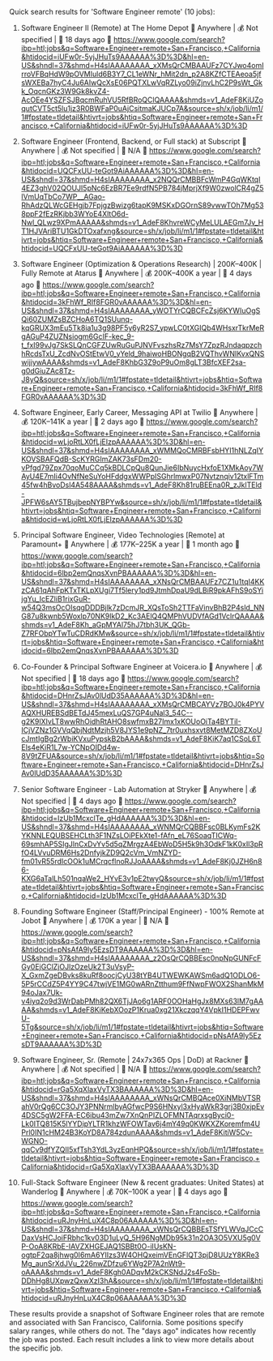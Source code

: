 Quick search results for 'Software Engineer remote' (10 jobs):

1. Software Engineer II (Remote) at The Home Depot
   📍 Anywhere | 💰 Not specified | 📅 18 days ago
   🔗 https://www.google.com/search?ibp=htl;jobs&q=Software+Engineer+remote+San+Francisco,+California&htidocid=iUFw0r-5yjJHuTs9AAAAAA%3D%3D&hl=en-US&shndl=37&shmd=H4sIAAAAAAAA_xXMsQrCMBAAUFz7CYJwo4omIrroVFBqHdW9pOVMIuld6B3Y7_CL1eWNr_hMit2dn_p2A8KZfCTEAeoa5jfsWXEBa7hyC4Ju6AIwQcXsE06PQTXLwVqRZLyo09iZjnvLhC2P9sWt_Gkk_OqcnGKz3W9Gk8kvZ4-AcOEe4YSZFSJBqcmRuhVU5RfBRoQClQAAAA&shmds=v1_AdeF8KiUZoqutCVT5ct5lu1jz3R0BWFaP0uAjCsitmaKJUCp7A&source=sh/x/job/li/m1/1#fpstate=tldetail&htivrt=jobs&htiq=Software+Engineer+remote+San+Francisco,+California&htidocid=iUFw0r-5yjJHuTs9AAAAAA%3D%3D

2. Software Engineer (Frontend, Backend, or Full stack) at Subscript
   📍 Anywhere | 💰 Not specified | 📅 N/A
   🔗 https://www.google.com/search?ibp=htl;jobs&q=Software+Engineer+remote+San+Francisco,+California&htidocid=UQCFxUU-teGot9AiAAAAAA%3D%3D&hl=en-US&shndl=37&shmd=H4sIAAAAAAAA_x2NQQrCMBBFcWmP4GqWKtqI4EZ3ghV02QOUJI5pNc6EzBR7Ee9rdfN5PB784jMprjXf9W0zwolCR4gZ5lVmUqTbCo7WP__AGao-RhAdzQLWcGEHgjb7FpjgzBwizg6tapK9MSKxDGOrnS89vwwTOh7Mg538ppF2fEzRKjbb3WYoE4XltO6d-Nwl_QLwz9XPmAAAAA&shmds=v1_AdeF8KhvreWCyMeLULAEGm7Jv_HT1HJVAriBTU1GkDTOxafxng&source=sh/x/job/li/m1/1#fpstate=tldetail&htivrt=jobs&htiq=Software+Engineer+remote+San+Francisco,+California&htidocid=UQCFxUU-teGot9AiAAAAAA%3D%3D

3. Software Engineer (Optimization & Operations Research) | $200K–$400K | Fully Remote at Atarus
   📍 Anywhere | 💰 200K–400K a year | 📅 4 days ago
   🔗 https://www.google.com/search?ibp=htl;jobs&q=Software+Engineer+remote+San+Francisco,+California&htidocid=3kFhWf_RIf8FGR0vAAAAAA%3D%3D&hl=en-US&shndl=37&shmd=H4sIAAAAAAAA_yWOTYrCQBCFcZsj6KYWIuOgSQi60ZUMZsBZCHoA6TQ1SUunq-kqGRUX3mEu5Tk8ia1u3g98PF5y6yR2S7_ypwLC0tXGIQb4WHsxrTkrMeRgAGuP4ZUZNsiogm6GcIF-kec_9-t_fxI99vJg7SkSLQnCGFZUwRuGuPJNVFvszhsRz7MsY7ZpzRJndaqpzchhRcdsTxU_ZcdNvOStEtwV0_yYeld_9haiwoHBONgqB2VQThvWNIKvxQNSwijiywAAAA&shmds=v1_AdeF8KhbG3Z9oP9uOm8gLT3BfcXEF2sa-g0dGiuZAc8Tz-J8yQ&source=sh/x/job/li/m1/1#fpstate=tldetail&htivrt=jobs&htiq=Software+Engineer+remote+San+Francisco,+California&htidocid=3kFhWf_RIf8FGR0vAAAAAA%3D%3D

4. Software Engineer, Early Career, Messaging API at Twilio
   📍 Anywhere | 💰 120K–141K a year | 📅 2 days ago
   🔗 https://www.google.com/search?ibp=htl;jobs&q=Software+Engineer+remote+San+Francisco,+California&htidocid=wLjoRtLX0fLjEIzpAAAAAA%3D%3D&hl=en-US&shndl=37&shmd=H4sIAAAAAAAA_xWMMQoCMRBFsbHYI1hNLZqIYKOVSBAFQdB-ScKYRGImZAK73sFDm20-vPfgd79Zpx70qoMuCCq5kBDLCpQu8QunJie6IbNuycHxfoE1XMkAoy7WAyU4E7mIi4OvNfNeSuYoHFddgxWWPpISGhrlmwxP07Nvtznqiv12txlFTm45fw4hBvoDsl4A548AAAA&shmds=v1_AdeF8Kh81ruBEEna0R_zJklTEld-JPFW6sAY5TBujbepNYBPYw&source=sh/x/job/li/m1/1#fpstate=tldetail&htivrt=jobs&htiq=Software+Engineer+remote+San+Francisco,+California&htidocid=wLjoRtLX0fLjEIzpAAAAAA%3D%3D

5. Principal Software Engineer, Video Technologies [Remote] at Paramount+
   📍 Anywhere | 💰 177K–225K a year | 📅 1 month ago
   🔗 https://www.google.com/search?ibp=htl;jobs&q=Software+Engineer+remote+San+Francisco,+California&htidocid=6lbp2emQnqsXvnPBAAAAAA%3D%3D&hl=en-US&shndl=37&shmd=H4sIAAAAAAAA_xXNsQrCMBAAUFz7CZ1u1tqI4KKzCA61qAhFpKTxTKLpXUgi7Tf5lery1pd9JtmhDpaU9dLBiR9pkAFhS9oSYijgYu_IcEZliB1rixGuR-w54Q3msOcOIsqgDDDBjlk7zDcmJR_XQsToSh2TTFaVinvBhB2P4sld_NNG87u8kwnb5Woxlp70NK9lkD2_Kc3AElQ4QMPhVUDVfAGd1VclrQAAAA&shmds=v1_AdeF8Kh_aGpMYAl75hJ7tbh3UK_QGb-Z7RFObpYTwTuCDRdKMw&source=sh/x/job/li/m1/1#fpstate=tldetail&htivrt=jobs&htiq=Software+Engineer+remote+San+Francisco,+California&htidocid=6lbp2emQnqsXvnPBAAAAAA%3D%3D

6. Co-Founder & Principal Software Engineer at Voicera.io
   📍 Anywhere | 💰 Not specified | 📅 18 days ago
   🔗 https://www.google.com/search?ibp=htl;jobs&q=Software+Engineer+remote+San+Francisco,+California&htidocid=DHnrZsJAv0lUdD35AAAAAA%3D%3D&hl=en-US&shndl=37&shmd=H4sIAAAAAAAA_xXMsQrCMBCAYVz7BOJ0k4PYVAQXHUREBSdBETdJ45mexLuQS7GP4uNal3_54C--g2K9lXIvLT8wwRhOidhRtAHO8swfmxB27Imx1xKOUoOiTa4BYTiI-ICjVZNz1GVVqQbjNdtMzjh5V8JYS1e9pNZ_7tr0uxhsxvt8MetMZD8ZXoUcJmtIgBg2rWbiKVxuPypskB2bAAAA&shmds=v1_AdeF8KiK7aq1CSoL6TEls4eKiR1L7w-YCNpOIDd4w-8V9tZFUA&source=sh/x/job/li/m1/1#fpstate=tldetail&htivrt=jobs&htiq=Software+Engineer+remote+San+Francisco,+California&htidocid=DHnrZsJAv0lUdD35AAAAAA%3D%3D

7. Senior Software Engineer - Lab Automation at Stryker
   📍 Anywhere | 💰 Not specified | 📅 4 days ago
   🔗 https://www.google.com/search?ibp=htl;jobs&q=Software+Engineer+remote+San+Francisco,+California&htidocid=IzUb1McxclTe_gHdAAAAAA%3D%3D&hl=en-US&shndl=37&shmd=H4sIAAAAAAAA_xWNMQrCQBBFsc0BLKymFs2KYKNNLEQUBSEHCLth3F1NZsLOiPEkXte1-fAfn_eL76SoaqTICWq-69smhAP5SIgJlnCxDvYv5d5qZMrgzA4EbWoD5H5k9h3OdkF1kK0xIl3pRfO4LVvuDRM6Hs2DnfyjkZD9Q2cVm_VmNZYD-fm01vR55rdIcOOk1uMCrqcflnoRJJoAAAA&shmds=v1_AdeF8Kj0JZH6n86-KXG6aTalLh501nqaWe2_HYvE3v1pE2twyQ&source=sh/x/job/li/m1/1#fpstate=tldetail&htivrt=jobs&htiq=Software+Engineer+remote+San+Francisco,+California&htidocid=IzUb1McxclTe_gHdAAAAAA%3D%3D

8. Founding Software Engineer (Staff/Principal Engineer) - 100% Remote at Jobot
   📍 Anywhere | 💰 170K a year | 📅 N/A
   🔗 https://www.google.com/search?ibp=htl;jobs&q=Software+Engineer+remote+San+Francisco,+California&htidocid=pNsAfA9ly5EzsDT9AAAAAA%3D%3D&hl=en-US&shndl=37&shmd=H4sIAAAAAAAA_z2OsQrCQBBEsc0npNpGUNFcFGy0EjGClZjOJlzOzeUk2T3uVsyP-X_GxmZgeDBvks8kuRf8oocjCyU38tYB4UTWEWKAWSm6adQ1ODLO6-5P5rCCdZ5P4YY9C47twjVE1MG0wARnZtthum9FfNwpFWOX2ShanMkM94oJax7Uk-v4iyq2o9d3WrDabPMh82QX6TjJAo6g1ARF0OOHaHgJx8MXs63lM7gAAAA&shmds=v1_AdeF8KiKebXOozP1Krua0xg21XkczqqY4VpkI1HDEPFwvU-5Tg&source=sh/x/job/li/m1/1#fpstate=tldetail&htivrt=jobs&htiq=Software+Engineer+remote+San+Francisco,+California&htidocid=pNsAfA9ly5EzsDT9AAAAAA%3D%3D

9. Software Engineer, Sr. (Remote | 24x7x365 Ops | DoD) at Rackner
   📍 Anywhere | 💰 Not specified | 📅 N/A
   🔗 https://www.google.com/search?ibp=htl;jobs&q=Software+Engineer+remote+San+Francisco,+California&htidocid=rGa5XqXlaxVyTX3BAAAAAA%3D%3D&hl=en-US&shndl=37&shmd=H4sIAAAAAAAA_xWNsQrCMBQAce0XiNMbVTSRahV0rQg6CC3OJY3PNNrmlbyAGfwcP9S6HNxyl3xHyaWkR3grj3B0xjpEv4DSC5gW2FFA-EC6ibu43mZw7XnQnPIZLOFMNTAqrxsgByci0-Lk0ITQ815K5lYYDipYLTR1khzWFOWTav6j4mY49q0KWKXZKoremfm4UPrl0IN1cHM24B3KoYD8A784zdunAAAA&shmds=v1_AdeF8KitiW5Cv-WGNO-qqCv9dfYZQII5xfTsh3YdL3yzEqnHPQ&source=sh/x/job/li/m1/1#fpstate=tldetail&htivrt=jobs&htiq=Software+Engineer+remote+San+Francisco,+California&htidocid=rGa5XqXlaxVyTX3BAAAAAA%3D%3D

10. Full-Stack Software Engineer (New & recent graduates: United States) at Wanderlog
    📍 Anywhere | 💰 70K–100K a year | 📅 4 days ago
    🔗 https://www.google.com/search?ibp=htl;jobs&q=Software+Engineer+remote+San+Francisco,+California&htidocid=uRJnyHnLuX4C8p06AAAAAA%3D%3D&hl=en-US&shndl=37&shmd=H4sIAAAAAAAA_xWNsQrCQBBEsTSfYLWVqJCcCDaxVsHCJoiFRbhc1kv03D1uLyQ_5H96NgMDb95k31n2OA3O5VXU5g0VP-OoA8KRbE-IAVZXHGEJAQ1SBBt0O-iIUsKN-ogtpF2qa8jhwg0I6mA6YIIzs3W4OHQxeimVEnGFlQT3pjD8UUzY8KRe3Mg_aunSrXdJVu_226nwZDfzu6YWg2P7A2nWt9-oAAAA&shmds=v1_AdeF8Kgh0ADqvM2kCKSNdJ2s4FoSb-DDhHg8UXpwzQxwXzI3hA&source=sh/x/job/li/m1/1#fpstate=tldetail&htivrt=jobs&htiq=Software+Engineer+remote+San+Francisco,+California&htidocid=uRJnyHnLuX4C8p06AAAAAA%3D%3D

These results provide a snapshot of Software Engineer roles that are remote and associated with San Francisco, California. Some positions specify salary ranges, while others do not. The "days ago" indicates how recently the job was posted. Each result includes a link to view more details about the specific job.